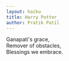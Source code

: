 ```yaml
---
layout: haiku
title: Harry Potter
author: Pratik Patil
---
```


Ganapati's grace,<br>
Remover of obstacles,<br>
Blessings we embrace.<br>
